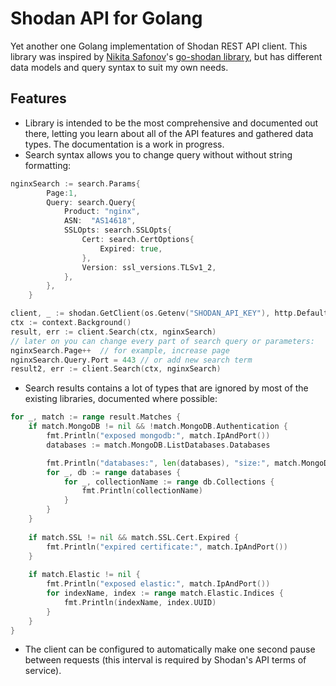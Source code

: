 # Shodan API for Golang

Yet another one Golang implementation of Shodan REST API client. 
This library was inspired by [Nikita Safonov](https://github.com/ns3777k/)'s [go-shodan library](https://github.com/ns3777k/go-shodan), but has different data models and query syntax to suit my own needs.

## Features

- Library is intended to be the most comprehensive and documented out there, letting you learn about all of the API features and gathered data types. The documentation is a work in progress.
- Search syntax allows you to change query without without string formatting:

```go
nginxSearch := search.Params{
		Page:1,
		Query: search.Query{
			Product: "nginx",
			ASN:  "AS14618",
			SSLOpts: search.SSLOpts{
				Cert: search.CertOptions{
					Expired: true,
				},
				Version: ssl_versions.TLSv1_2,
			},
		},
	}

client, _ := shodan.GetClient(os.Getenv("SHODAN_API_KEY"), http.DefaultClient, true)
ctx := context.Background()
result, err := client.Search(ctx, nginxSearch)
// later on you can change every part of search query or parameters:
nginxSearch.Page++  // for example, increase page
nginxSearch.Query.Port = 443 // or add new search term 
result2, err := client.Search(ctx, nginxSearch)
```

- Search results contains a lot of types that are ignored by most of the existing libraries, documented where possible:

```go
for _, match := range result.Matches {
	if match.MongoDB != nil && !match.MongoDB.Authentication {
		fmt.Println("exposed mongodb:", match.IpAndPort())
		databases := match.MongoDB.ListDatabases.Databases

		fmt.Println("databases:", len(databases), "size:", match.MongoDB.ListDatabases.TotalSize)
		for _, db := range databases {
			for _, collectionName := range db.Collections {
				fmt.Println(collectionName)
			}
		}
	}
		
	if match.SSL != nil && match.SSL.Cert.Expired {
		fmt.Println("expired certificate:", match.IpAndPort())
	}
		
	if match.Elastic != nil {
		fmt.Println("exposed elastic:", match.IpAndPort())
		for indexName, index := range match.Elastic.Indices {
			fmt.Println(indexName, index.UUID)
		}
	}
}
```

 - The client can be configured to automatically make one second pause between requests (this interval is required by Shodan's API terms of service).